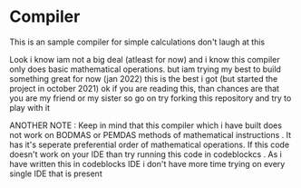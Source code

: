 # Compiler
This is an sample compiler for simple calculations don't laugh at this 


Look i know iam not a big deal (atleast for now) and i know this compiler only does basic mathematical operations. 
but iam trying my best to build something great 
for now (jan 2022) this is the best i got (but started the project in october 2021)
ok if you are reading this, than chances are that you are my friend or my sister 
so go on try forking this repository and try to play with it 

ANOTHER NOTE :
           Keep in mind that this compiler which i have built does not work on BODMAS or PEMDAS methods of mathematical instructions .
           It has it's seperate preferential order of mathematical operations. 
           If this code doesn't work on your IDE than try running this code in codeblockcs .
           As i have written this in codeblocks IDE i don't have more time trying on every single IDE that is present 
